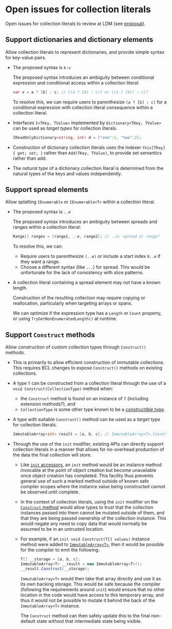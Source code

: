 # Open issues for collection literals

Open issues for collection literals to review at LDM (see [proposal](https://github.com/dotnet/csharplang/blob/main/proposals/collection-literals.md)).

## Support dictionaries and dictionary elements

Allow collection literals to represent dictionaries, and provide simple syntax for key-value pairs.

* The proposed syntax is `k:v`

  The proposed syntax introduces an ambiguity between conditional expression and conditional access within a collection literal:

    ```c#
    var v = a ? [b] : c; // [(a ? [b] : c)] or [(a ? [b]) : c]?
    ```

    To resolve this, we can require users to parenthesize `(a ? [b] : c)` for a conditional expression with collection literal consequence within a collection literal.

* Interfaces `I<TKey, TValue>` implemented by `Dictionary<TKey, TValue>` can be used as _target types_ for collection literals.
    ```csharp
    IReadOnlyDictionary<string, int> d = ["one":1, "two":2];
    ```

* Construction of dictionary collection literals uses the indexer `this[TKey] { get; set; }` rather than `Add(TKey, TValue)`, to provide set semantics rather than add.

* The _natural type_ of a dictionary collection literal is determined from the natural types of the keys and values independently.

## Support spread elements

Allow splatting `IEnumerable` or `IEnumerable<T>` within a collection literal.

* The proposed syntax is `..e`

  The proposed syntax introduces an ambiguity between spreads and ranges within a collection literal:

    ```c#
    Range[] ranges = [range1, ..e, range2]; // ..e: spread or range?
    ```
    To resolve this, we can:

    * Require users to parenthesize `(..e)` or include a start index `0..e` if they want a range.
    * Choose a different syntax (like `...`) for spread.  This would be unfortunate for the lack of consistency with slice patterns.

* A collection literal containing a spread element may not have a known length.

  Construction of the resulting collection may require copying or reallocation, particularly when targeting arrays or spans.

  We can optimize if the expression type has a `Length` or `Count` property, or using `TryGetNonEnumeratedLength()` at runtime. 

## Support `Construct` methods

Allow construction of custom collection types through `Construct()` methods.

* This is primarily to allow efficient construction of immutable collections. This requires BCL changes to expose `Construct()` methods on existing collections.

* A type `T` can be constructed from a collection literal through the use of a `void Construct(CollectionType)` method when:

  * the `Construct` method is found on an instance of `T` (including extension methods?), and
  * `CollectionType` is some other type known to be a [_constructible type_](constructible-collection-types).

* A type with suitable `Construct()` method can be used as a _target type_ for collection literals.
   ```csharp
   ImmutableArray<int> result = [a, b, c]; // ImmutableArray<T>.Construct(T[] values)
   ```

* Through the use of the `init` modifier, existing APIs can directly support collection literals in a manner that allows for no-overhead production of the data the final collection will store.

  * Like [`init` accessors](https://github.com/dotnet/csharplang/blob/main/proposals/csharp-9.0/init.md#init-only-setters), an `init` method would be an instance method invocable at the point of object creation but become unavailable once object creation has completed. This facility thus prevents general use of such a marked method outside of known safe compiler scopes where the instance value being constructed cannot be observed until complete.

  * In the context of collection literals, using the `init` modifier on the [`Construct` method](#construct-methods) would allow types to trust that the collection instances passed into them cannot be mutated outside of them, and that they are being passed ownership of the collection instance.  This would negate any need to copy data that would normally be assumed to be in an untrusted location.

  * For example, if an `init void Construct(T[] values)` instance method were added to [`ImmutableArray<T>`](https://learn.microsoft.com/en-us/dotnet/api/system.collections.immutable.immutablearray-1), then it would be possible for the compiler to emit the following:

    ```c#
    T[] __storage = [a, b, c];
    ImmutableArray<T> __result = new ImmutableArray<T>();
    __result.Construct(__storage);
    ```

    `ImmutableArray<T>` would then take that array directly and use it as its own backing storage.  This would be safe because the compiler (following the requirements around `init`) would ensure that no other location in the code would have access to this temporary array, and thus it would not be possible to mutate it behind the back of the `ImmutableArray<T>` instance.

    The `Construct` method can then safely update this to the final non-default state without that intermediate state being visible.
